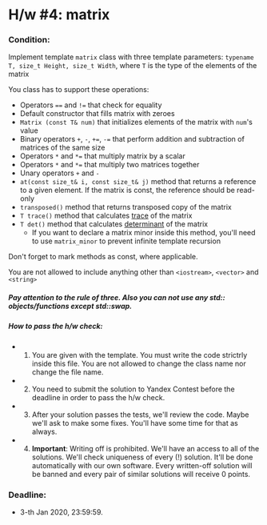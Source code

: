 # H/w #4: matrix

### Condition:
Implement template `matrix` class with three template parameters:
`typename T, size_t Height, size_t Width`, where `T` is the type of the elements
of the matrix

You class has to support these operations:
- Operators `==` and `!=` that check for equality
- Default constructor that fills matrix with zeroes
- `Matrix (const T& num)` that initializes elements of 
  the matrix with `num`'s value
- Binary operators `+`, `-`, `+=`, `-=` that perform addition and subtraction of 
  matrices of the same size
- Operators `*` and `*=` that multiply matrix by a scalar
- Operators `*` and `*=` that multiply two matrices together
- Unary operators `+` and `-`
- `at(const size_t& i, const size_t& j)` method that returns a reference 
  to a given element. If the matrix is const, the reference should be read-only
- `transposed()` method that returns transposed copy of the matrix
- `T trace()` method that calculates [trace](https://en.wikipedia.org/wiki/Trace_(linear_algebra)) 
  of the matrix
- `T det()` method that calculates [determinant](https://en.wikipedia.org/wiki/Determinant) 
  of the matrix
  - If you want to declare a matrix minor inside this method, 
    you'll need to use `matrix_minor` to prevent infinite template recursion

Don't forget to mark methods as const, where applicable.

You are not allowed to include anything other than 
`<iostream>`, `<vector>` and `<string>`


##### Pay attention to the rule of three. Also you can not use any std:: objects/functions except std::swap.

##### How to pass the h/w check:
+ 1) You are given with the template. You must write the code strictrly inside this file. You are not allowed to change the class name nor change the file name.
+ 2) You need to submit the solution to Yandex Contest before the deadline in order to pass the h/w check.
+ 3) After your solution passes the tests, we'll review the code. Maybe we'll ask to make some fixes. You'll have some time for that as always.
+ 4) **Important**: Writing off is prohibited. We'll have an access to all of the solutions. We'll check uniqueness of every (!) solution. It'll be done automatically with our own software. Every written-off solution will be banned and every pair of similar solutions will receive 0 points.

### Deadline:
+ 3-th Jan 2020, 23:59:59.

